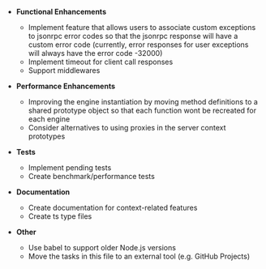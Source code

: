 - **Functional Enhancements**
	- Implement feature that allows users to associate custom exceptions to jsonrpc error codes so that the jsonrpc
		response will have a custom error code
		(currently, error responses for user exceptions will always have the error code -32000)
	- Implement timeout for client call responses
	- Support middlewares

- **Performance Enhancements**
	- Improving the engine instantiation by moving method definitions to a shared prototype object so that each function
		wont be recreated for each engine
	- Consider alternatives to using proxies in the server context prototypes

- **Tests**
	- Implement pending tests
	- Create benchmark/performance tests

- **Documentation**
	- Create documentation for context-related features
	- Create ts type files

- **Other**
	- Use babel to support older Node.js versions
	- Move the tasks in this file to an external tool (e.g. GitHub Projects)

